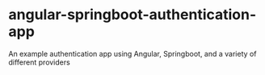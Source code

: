 # angular-springboot-authentication-app
An example authentication app using Angular, Springboot, and a variety of different providers
